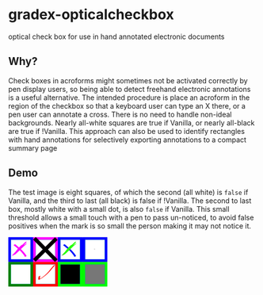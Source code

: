 # gradex-opticalcheckbox

optical check box for use in hand annotated electronic documents

## Why?

Check boxes in acroforms might sometimes not be activated correctly by pen display users, so being able to detect freehand electronic annotations is a useful alternative. The intended procedure is place an acroform in the region of the checkbox so that a keyboard user can type an X there, or a pen user can annotate a cross. There is no need to handle non-ideal backgrounds. Nearly all-white squares are true if Vanilla, or nearly all-black are true if !Vanilla. This approach can also be used to identify rectangles with hand annotations for selectively exporting annotations to a compact summary page

## Demo

The test image is eight squares, of which the second (all white) is ```false``` if Vanilla, and the third to last (all black) is false if !Vanilla. The second to last box, mostly white with a small dot, is also ```false``` if Vanilla. This small threshold allows a small touch with a pen to pass un-noticed, to avoid false positives when the mark is so small the person making it may not notice it.

![alt text][test]

[test]: ./img/test.png "test image comprising eight squares filled variously"